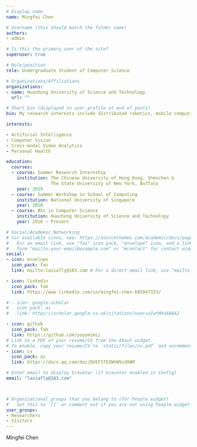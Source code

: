 ```yaml
---
# Display name
name: Mingfei Chen

# Username (this should match the folder name)
authors:
- admin

# Is this the primary user of the site?
superuser: true

# Role/position
role: Undergraduate Student of Computer Science

# Organizations/Affiliations
organizations:
- name: Huazhong University of Science and Technology
  url: ""

# Short bio (displayed in user profile at end of posts)
bio: My research interests include distributed robotics, mobile computing and programmable matter.

interests:

- Artificial Intelligence
- Computer Vision
- Cross-modal Video Analytics
- Personal Health

education:
  courses:
  - course: Summer Research Internship
    institution: The Chinese University of Hong Kong, Shenzhen &
                 The State University of New York, Buffalo
    year: 2019
  - course: Summer Workshop in School of Computing
    institution: National University of Singapore
    year: 2018
  - course: BSc in Computer Science
    institution: Huazhong University of Science and Technology
    year: 2016 ~ Present

# Social/Academic Networking
# For available icons, see: https://sourcethemes.com/academic/docs/page-builder/#icons
#   For an email link, use "fas" icon pack, "envelope" icon, and a link in the
#   form "mailto:your-email@example.com" or "#contact" for contact widget.
social:
- icon: envelope
  icon_pack: fas
  link: mailto:lasiafly@163.com # For a direct email link, use "mailto:test@example.org".

- icon: linkedin
  icon_pack: fab
  link: https://www.linkedin.com/in/mingfei-chen-b85947153/

# - icon: google-scholar
#   icon_pack: ai
#   link: https://scholar.google.co.uk/citations?user=sIwtMXoAAAAJ

- icon: github
  icon_pack: fab
  link: https://github.com/yoyomimi/
# Link to a PDF of your resume/CV from the About widget.
# To enable, copy your resume/CV to `static/files/cv.pdf` and uncomment the lines below.
- icon: cv
  icon_pack: ai
  link: https://docs.qq.com/doc/DVEF5TUZWVW9zdXNM

# Enter email to display Gravatar (if Gravatar enabled in Config)
email: "lasiafly@163.com"



# Organizational groups that you belong to (for People widget)
#   Set this to `[]` or comment out if you are not using People widget.
user_groups:
- Researchers
- Visitors
---
```


Mingfei Chen
